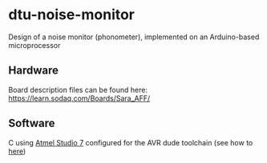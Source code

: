 # dtu-noise-monitor
Design of a noise monitor (phonometer), implemented on an Arduino-based microprocessor


## Hardware 
Board description files can be found here: https://learn.sodaq.com/Boards/Sara_AFF/

## Software
C using [Atmel Studio 7](https://www.microchip.com/mplab/avr-support/atmel-studio-7) configured for the AVR dude toolchain (see how to [here](https://www.youtube.com/watch?v=GRL7dj2wKKU))
